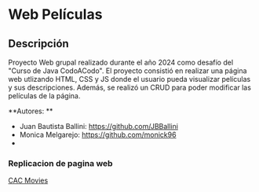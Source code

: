 # Web Películas

## Descripción
Proyecto Web grupal realizado durante el año 2024 como desafío del "Curso de Java CodoACodo".
El proyecto consistió en realizar una página web utlizando HTML, CSS y JS donde el usuario pueda visualizar películas y sus descripciones.
Además, se realizó un CRUD para poder modificar las películas de la página.

**Autores: **
- Juan Bautista Ballini: https://github.com/JBBallini
- Monica Melgarejo: https://github.com/monick96
- 
### Replicacion de pagina web 
[CAC Movies](https://giselemilagros88.github.io/cac_movies_javaphp/index#tendencias)

